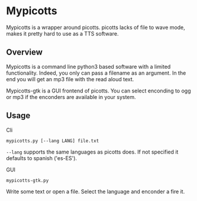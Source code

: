 # Mypicotts

Mypicotts is a wrapper around picotts. picotts lacks of file to wave mode, makes it pretty hard to use as a TTS software.

## Overview

Mypicotts is a command line python3 based software with a limited functionality. Indeed, you only can pass a filename as an argument.
In the end you will get an mp3 file with the read aloud text.


Mypicotts-gtk is a GUI frontend of picotts. You can select enconding to ogg or mp3 if the enconders are available in your system.

## Usage

Cli

    mypicotts.py [--lang LANG] file.txt

`--lang` supports the same languages as picotts does. If not specified it defaults to spanish ('es-ES').  

GUI

    mypicotts-gtk.py

Write some text or open a file. Select the language and enconder a fire it. 


